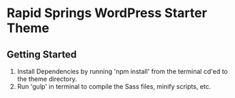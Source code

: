 Rapid Springs WordPress Starter Theme
===

Getting Started
---------------

1. Install Dependencies by running 'npm install' from the terminal cd'ed to the theme directory.
2. Run 'gulp' in terminal to compile the Sass files, minify scripts, etc.

